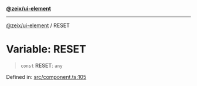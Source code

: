 [**@zeix/ui-element**](../README.md)

***

[@zeix/ui-element](../globals.md) / RESET

# Variable: RESET

> `const` **RESET**: `any`

Defined in: [src/component.ts:105](https://github.com/zeixcom/ui-element/blob/0678e2841dfcc123c324a841983e7a648bd2315e/src/component.ts#L105)
